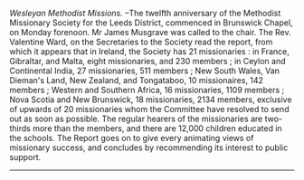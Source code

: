 *Wesleyan Methodist Missions.* –The twelfth anniversary of the Methodist Missionary Society for the Leeds District, commenced in Brunswick Chapel, on Monday forenoon. Mr James Musgrave was called to the chair. The Rev. Valentine Ward, on the Secretaries to the Society read the report, from which it appears that in Ireland, the Society has 21 missionaries : in France, Gibraltar, and Malta, eight missionaries, and 230 members ; in Ceylon and Continental India, 27 missionaries, 511 members ; New South Wales, Van Dieman's Land, New Zealand, and Tongataboo, 10 missionaires, 142 members ; Western and Southern Africa, 16 missionaries, 1109 members ; Nova Scotia and New Brunswick, 18 missionaries, 2134 members, exclusive of upwards of 20 missionaries whom the Committee have resolved to send out as soon as possible. The regular hearers of the missionaries are two-thirds more than the members, and there are 12,000 children educated in the schools. The Report goes on to give every animating views of missionary success, and concludes by recommending its interest to public support.
                      
---
